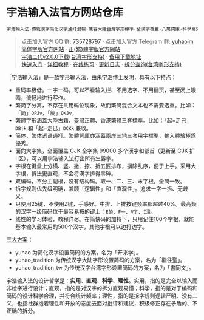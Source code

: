 <!-- omit in toc -->
# 宇浩输入法官方网站仓库

```txt
宇浩輸入法·傳統漢字简化汉字通打混輸·兼容大陸台灣字形標準·全漢字覆蓋·八萬詞庫·科學高效
```

>点击加入官方 QQ 群: [735728797](https://jq.qq.com/?_wv=1027&k=2OYDP4Tk) · 
>点击加入官方 Telegram 群: [yuhaoim](https://t.me/yuhaoim)  
>[简体字版官方网站](https://yuhao.forfudan.com) · 
>[正(繁)體字版官方網站](https://yuhao.forfudan.comim)  
>[宇浩二代v2.0.0下载(台湾字形支持)](https://github.com/forFudan/yuhao/releases/tag/v2.0.0) · 
>[备用下载地址](https://gitee.com/forFudan/yuhao/releases/)  
>[快速入门](./docs/cookbook) · 
>[详细教程](./docs/learn) · 
>[在线练习](./docs/practice) · 
>[更新日志](./docs/updates/updates) · 
>[拆分查询(台湾字形支持)](./light/chaifen/)  

「宇浩输入法」是一款字形输入法，由朱宇浩博士发明，具有以下特点：

- 重码率极低。一字一码，可以不看输入栏、不用选字、不用翻页，甚至闭上眼睛，流畅地进行写作。
- 繁简字分离，不存在共用码位现象，故而繁简混合文本也不需要选重。比如：「简」`QPJv`，「簡」`QKJv`。
- 繁體字形涵蓋大陸古籍、臺灣正體、香港繁體三套標準。比如：「起=走己」`DBjk` 和「起=走巳」`DCKk` 兼收。
- 简体、繁体词语通打。繁體詞庫亦涵蓋兩岸三地三套用字標準，輸入體驗極爲優秀。
- 面向大字集，全面覆盖 CJK 全字集 99000 多个漢字和部首（更新至 CJK 扩 I 区），可以用宇浩输入法打出所有生僻字。
- 字根在键盘上分横、竖、撇、捺、折五区排布，摒除乱序，便于上手。采用大字根，拆法更直观，不会将漢字拆得零碎。
- 双编码，不分主副根，没有结构码。取一、二、三、末字根。全简一致。
- 拆字规则优先级明确，兼顾「逻辑性」和「直观性」。追求一字一拆、无歧义。
- 只使用25键，不使用Z键，手感好。中排、上排按键频率都超过40%。最高频的汉字一级简码位于最容易按的键上：`E的`、`F一`、`V了`、`I没`。
- 线性的学习体验，教程详尽。在简快码的加持下，只用记住100个字根，就能基本输入最常用的500个汉字，其他字根可以边打边学。

[三大方案](https://github.com/forFudan/yuhao/releases)：

- yuhao 为简化汉字设置简码的方案，名为「开来学」。
- yuhao_tradition 为传统汉字大陆字形设置简码的方案，名为「繼往聖」。
- yuhao_tradition_tw 为传统汉字台湾字形设置简码的方案，名为「書同文」。

宇浩输入法的设计哲学是：**实用**、**直观**、**科学**、**理性**。实用，指的是完全以输入而非检字进行设计；直观，指的是对汉字的拆分直观易懂；科学，指的是对于编码和简码的设计科学合理，并符合统计频率；理性，指的是拆字规则逻辑严明、没有二义，也指社群抱着理性和开放的态度去面对批评和建议，积极修正存在矛盾的、不正确的拆分。
